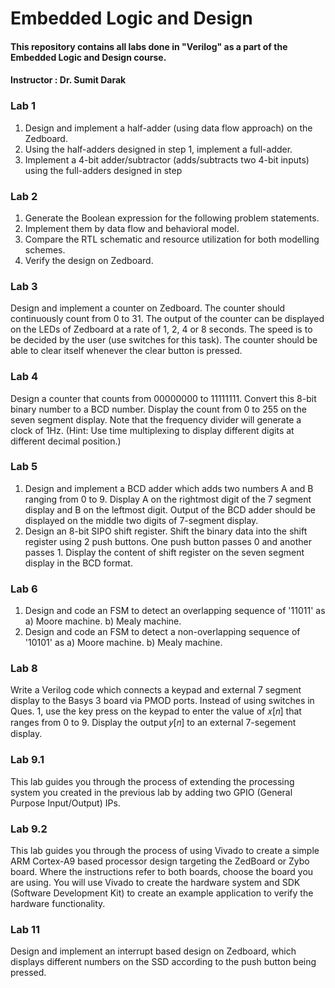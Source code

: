 # Embedded Logic and Design
#### This repository contains all labs done in "Verilog" as a part of the Embedded Logic and Design course. 

#### Instructor : Dr. Sumit Darak

### Lab 1
1. Design and implement a half-adder (using data flow approach) on the Zedboard.
2. Using the half-adders designed in step 1, implement a full-adder.
3. Implement a 4-bit adder/subtractor (adds/subtracts two 4-bit inputs) using the full-adders designed in step

### Lab 2
1. Generate the Boolean expression for the following problem statements.
2. Implement them by data flow and behavioral model.
3. Compare the RTL schematic and resource utilization for both modelling
schemes.
4. Verify the design on Zedboard.

### Lab 3
Design and implement a counter on Zedboard. The counter should continuously count from 0 to 31. The output of the counter can be displayed on the LEDs of Zedboard at a rate of 1, 2, 4 or 8 seconds. The speed is to be decided by the user (use switches for this task). The counter should be able to clear itself whenever the clear button is pressed.

### Lab 4
Design a counter that counts from 00000000 to 11111111. Convert this 8-bit binary number to a BCD number. Display the count from 0 to 255 on the seven segment display. Note that the frequency divider will generate a clock of 1Hz.
(Hint: Use time multiplexing to display different digits at different decimal position.)

### Lab 5
1) Design and implement a BCD adder which adds two numbers A and B ranging from 0 to 9. Display A on the rightmost digit of the 7 segment display and B on the leftmost digit. Output of the BCD adder should be displayed on the middle two digits of 7-segment display. 
2) Design an 8-bit SIPO shift register. Shift the binary data into the shift register using 2 push buttons. One push button passes 0 and another passes 1. Display the content of shift register on the seven segment display in the BCD format. 

### Lab 6
1) Design and code an FSM to detect an overlapping sequence of '11011' as
    a) Moore machine.
    b) Mealy machine.
2) Design and code an FSM to detect a non-overlapping sequence of '10101' as
    a) Moore machine.
    b) Mealy machine.

### Lab 8
Write a Verilog code which connects a keypad and external 7 segment display to the Basys 3 board via PMOD ports. Instead of using switches in Ques. 1, use the key press on the keypad to enter the value of 𝑥[𝑛] that ranges from 0 to 9. Display the output 𝑦[𝑛] to an external 7-segement display.

### Lab 9.1
This lab guides you through the process of extending the processing system you created in the previous lab by adding two GPIO (General Purpose Input/Output) IPs. 

### Lab 9.2
This lab guides you through the process of using Vivado to create a simple ARM Cortex-A9 based processor design targeting the ZedBoard or Zybo board. Where the instructions refer to both boards, choose the board you are using. You will use Vivado to create the hardware system and SDK (Software Development Kit) to create an example application to verify the hardware functionality. 

### Lab 11 
Design and implement an interrupt based design on Zedboard, which displays different numbers on the SSD according to the push button being pressed.
